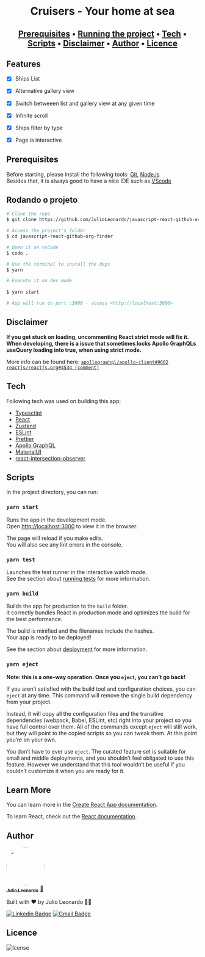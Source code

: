 <h1 align="center">Cruisers - Your home at sea</h2>

<h2 align="center">
 <a href="#requisites">Prerequisites</a> • 
 <a href="#running">Running the project</a> • 
 <a href="#tech">Tech</a> • 
 <a href="#scripts">Scripts</a> • 
 <a href="#disclaimer">Disclaimer</a> • 
 <a href="#author">Author</a> • 
 <a href="#licence">Licence</a>
</h2>

## Features

- [x] Ships List
- [x] Alternative gallery view
- [x] Switch betweeen list and gallery view at any given time
- [x] Infinite scroll
- [x] Ships filter by type
- [x] Page is interactive


<h2 id="requisites">
	Prerequisites
</h2>

<p>
Before starting, please install the following tools:
<a href="https://git-scm.com" target="_blank">Git</a>, <a href="https://nodejs.org/en/" target="_blank">Node.js</a> <br>
Besides that, it is always good to have a nice IDE such as <a href="https://code.visualstudio.com/" target="_blank">VScode</a>
</p>

<h2 id="running">
	Rodando o projeto
</h2>

```bash
# Clone the repo
$ git clone https://github.com/JulioLeonardo/javascript-react-github-org-finder

# Access the project's folder
$ cd javascript-react-github-org-finder

# Open it on vsCode
$ code .

# Use the terminal to install the deps
$ yarn

# Execute it on dev mode 
 
$ yarn start

# App will run on port :3000 - access <http://localhost:3000>
```
<h2 id="disclaimer">
	Disclaimer
</h2>

**If you get stuck on loading, uncommenting React strict mode will fix it. 
When developing, there is a issue that sometimes locks Apollo GraphQLs useQuery loading into true, 
when using strict mode.**

More info can be found here:
[`apollographql/apollo-client#9602`](https://github.com/apollographql/apollo-client/issues/9602/)
[`reactjs/reactjs.org#4534 (comment)`](https://github.com/reactjs/reactjs.org/issues/4534#issuecomment-1085358976/)

<h2 id="tech">
	Tech
</h2>

Following tech was used on building this app:

- [Typesctipt](https://www.typescriptlang.org/)
- [React](https://pt-br.reactjs.org/)
- [Zustand](https://zustand-demo.pmnd.rs/)
- [ESLint](https://eslint.org/)
- [Prettier](https://prettier.io/)
- [Apollo GraphQL](https://www.apollographql.com/docs/react/)
- [MaterialUI](https://mui.com/material-ui/getting-started/overview/)
- [react-intersection-observer](https://www.npmjs.com/package/react-intersection-observer)

<h2 id="scripts">
	Scripts
</h2>

In the project directory, you can run:

### `yarn start`

Runs the app in the development mode.\
Open [http://localhost:3000](http://localhost:3000) to view it in the browser.

The page will reload if you make edits.\
You will also see any lint errors in the console.

### `yarn test`

Launches the test runner in the interactive watch mode.\
See the section about [running tests](https://facebook.github.io/create-react-app/docs/running-tests) for more information.

### `yarn build`

Builds the app for production to the `build` folder.\
It correctly bundles React in production mode and optimizes the build for the best performance.

The build is minified and the filenames include the hashes.\
Your app is ready to be deployed!

See the section about [deployment](https://facebook.github.io/create-react-app/docs/deployment) for more information.

### `yarn eject`

**Note: this is a one-way operation. Once you `eject`, you can’t go back!**

If you aren’t satisfied with the build tool and configuration choices, you can `eject` at any time. This command will remove the single build dependency from your project.

Instead, it will copy all the configuration files and the transitive dependencies (webpack, Babel, ESLint, etc) right into your project so you have full control over them. All of the commands except `eject` will still work, but they will point to the copied scripts so you can tweak them. At this point you’re on your own.

You don’t have to ever use `eject`. The curated feature set is suitable for small and middle deployments, and you shouldn’t feel obligated to use this feature. However we understand that this tool wouldn’t be useful if you couldn’t customize it when you are ready for it.

## Learn More

You can learn more in the [Create React App documentation](https://facebook.github.io/create-react-app/docs/getting-started).

To learn React, check out the [React documentation](https://reactjs.org/).

<h2 id="author">
	Author
</h2>

<a href="https://github.com/JulioLeonardo">
 <img style="border-radius: 50%;" src="https://i.imgur.com/5HQ9tWb.png?1" width="100px;" alt=""/>
 <br />
 <sub><b>Julio Leonardo</b></sub></a> <a href="https://github.com/JulioLeonardo" title="Julio">🚀
</a>


Built with ❤️ by Julio Leonardo 👋🏽 

[![Linkedin Badge](https://img.shields.io/badge/-Julio-blue?style=flat-square&logo=Linkedin&logoColor=white&link=https://www.linkedin.com/in/JulioLeonardoCarvalho/)](https://www.linkedin.com/in/JulioLeonardoCarvalho/) 
[![Gmail Badge](https://img.shields.io/badge/-juleolica@gmail.com-c14438?style=flat-square&logo=Gmail&logoColor=white&link=mailto:juleolica@gmail.com)](mailto:juleolica@gmail.com)

<h2 id="licence">
	Licence
</h2>

<img src="https://img.shields.io/badge/license-MIT-green" alt="lcense"/>
